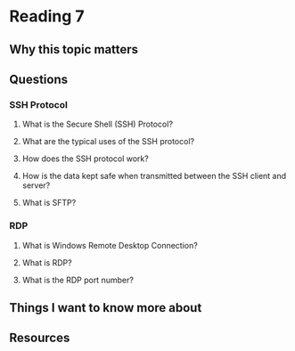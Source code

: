 # Reading 7

## Why this topic matters


## Questions

### SSH Protocol

1. What is the Secure Shell (SSH) Protocol?


2. What are the typical uses of the SSH protocol?


3. How does the SSH protocol work?


4. How is the data kept safe when transmitted between the SSH client and server?


5. What is SFTP?


### RDP

1. What is Windows Remote Desktop Connection?

2. What is RDP?


3. What is the RDP port number?



## Things I want to know more about


## Resources
